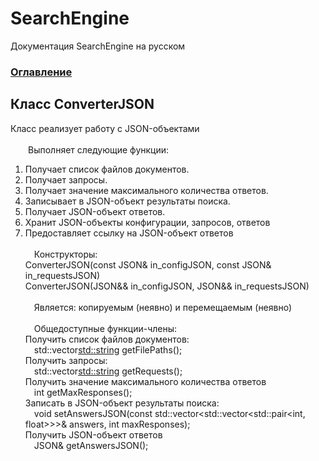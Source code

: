 # SearchEngine
Документация SearchEngine на русском

### [Оглавление](../index.md)

## Класс ConverterJSON
Класс реализует работу с JSON-объектами\
\
&emsp;&emsp;Выполняет следующие функции:
		
1. Получает список файлов документов.
2. Получает запросы.
3. Получает значение максимального количества ответов.
4. Записывает в JSON-объект результаты поиска.
5. Получает JSON-объект ответов.
6. Хранит JSON-объекты конфигурации, запросов, ответов
7. Предоставляет ссылку на JSON-объект ответов\
\
&emsp;Конструкторы:\
ConverterJSON(const JSON& in_configJSON, const JSON& in_requestsJSON)\
ConverterJSON(JSON&& in_configJSON, JSON&& in_requestsJSON)\
\
&emsp;Является: копируемым (неявно) и перемещаемым (неявно)\
\
&emsp;Общедоступные функции-члены:\
Получить список файлов документов:\
&emsp;std::vector<std::string> getFilePaths();\
Получить запросы:\
&emsp;std::vector<std::string> getRequests();\
Получить значение максимального количества ответов\
&emsp;int getMaxResponses();\
Записать в JSON-объект результаты поиска:\
&emsp;void setAnswersJSON(const std::vector<std::vector<std::pair<int, float>>>& answers, int maxResponses);\
Получить JSON-объект ответов\
&emsp;JSON& getAnswersJSON();
